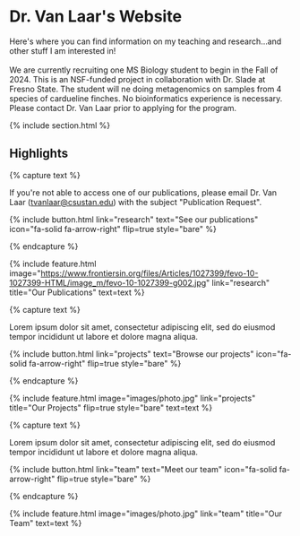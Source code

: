 ---
---

# Dr. Van Laar's Website

Here's where you can find information on my teaching and research...and other stuff I am interested in!
<br>
<br>
We are currently recruiting one MS Biology student to begin in the Fall of 2024. This is an NSF-funded project in collaboration with Dr. Slade at Fresno State. The student will ne doing metagenomics on samples from 4 species of cardueline finches. No bioinformatics experience is necessary. Please contact Dr. Van Laar prior to applying for the program.

{% include section.html %}

## Highlights

{% capture text %}

If you're not able to access one of our publications, please email Dr. Van Laar (tvanlaar@csustan.edu) with the subject "Publication Request".

{%
  include button.html
  link="research"
  text="See our publications"
  icon="fa-solid fa-arrow-right"
  flip=true
  style="bare"
%}

{% endcapture %}

{%
  include feature.html
  image="https://www.frontiersin.org/files/Articles/1027399/fevo-10-1027399-HTML/image_m/fevo-10-1027399-g002.jpg"
  link="research"
  title="Our Publications"
  text=text
%}

{% capture text %}

Lorem ipsum dolor sit amet, consectetur adipiscing elit, sed do eiusmod tempor incididunt ut labore et dolore magna aliqua.

{%
  include button.html
  link="projects"
  text="Browse our projects"
  icon="fa-solid fa-arrow-right"
  flip=true
  style="bare"
%}

{% endcapture %}

{%
  include feature.html
  image="images/photo.jpg"
  link="projects"
  title="Our Projects"
  flip=true
  style="bare"
  text=text
%}

{% capture text %}

Lorem ipsum dolor sit amet, consectetur adipiscing elit, sed do eiusmod tempor incididunt ut labore et dolore magna aliqua.

{%
  include button.html
  link="team"
  text="Meet our team"
  icon="fa-solid fa-arrow-right"
  flip=true
  style="bare"
%}

{% endcapture %}

{%
  include feature.html
  image="images/photo.jpg"
  link="team"
  title="Our Team"
  text=text
%}
